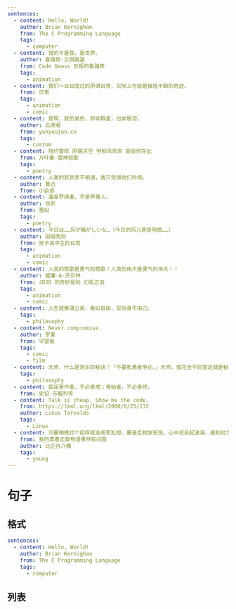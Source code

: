 ```yaml
---
sentences:
  - content: Hello, World!
    author: Brian Kernighan
    from: The C Programming Language
    tags:
      - computer
  - content: 错的不是我，是世界。
    author: 鲁路修·兰佩路基
    from: Code Geass 反叛的鲁路修
    tags:
      - animation
  - content: 我们一日日度过的所谓日常，实际上可能是接连不断的奇迹。
    from: 日常
    tags:
      - animation
      - comic
  - content: 是啊，我所爱的，即非群星，也非银河。
    author: 云游君
    from: yunyoujun.cn
    tags:
      - custom
  - content: 隐约雷鸣 阴霾天空 但盼风雨来 能留你在此
    from: 万叶集·雷神短歌
    tags:
      - poetry
  - content: 人类的悲欢并不相通，我只觉得他们吵闹。
    author: 鲁迅
    from: 小杂感
  - content: 遍身罗绮者，不是养蚕人。
    author: 张俞
    from: 蚕妇
    tags:
      - poetry
  - content: 今日は……风が騒がしいな…（今日的风儿甚是喧嚣……）
    author: 田畑秀则
    from: 男子高中生的日常
    tags:
      - animation
      - comic
  - content: 人类的赞歌是勇气的赞歌！人类的伟大是勇气的伟大！！
    author: 威廉·A·齐贝林
    from: JOJO 的奇妙冒险 幻影之血
    tags:
      - animation
      - comic
  - content: 人生就像蒲公英，看似自由，实则身不由己。
    tags:
      - philosophy
  - content: Never compromise.
    author: 罗夏
    from: 守望者
    tags:
      - comic
      - film
  - content: 大师，什么是快乐的秘诀？「不要和愚者争论。」大师，我完全不同意这就是秘诀。「是的，你是对的。」
    tags:
      - philosophy
  - content: 臣闻善作者，不必善成；善始者，不必善终。
    from: 史记·乐毅列传
  - content: Talk is cheap. Show me the code.
    from: https://lkml.org/lkml/2000/8/25/132
    author: Linus Torvalds
    tags:
      - Linux
  - content: 只要稍微打个招呼就会胡思乱想，要是互相发短信，心中还会起波澜，接到对方来电的那一整天，都会对着来电记录傻笑，可是我知道，那只是温柔，对我温柔的人对别人也同样温柔，这种事差点就忘记了，如果说真相是残酷的，谎言肯定是温柔的，所以温柔是谎言，一次又一次期待，一次又一次落空，不知从何时开始，便不再怀抱希望。
    from: 我的青春恋爱物语果然有问题
    author: 比企谷八幡
    tags:
      - young
---
```


# 句子

## 格式

```yml
sentences:
  - content: Hello, World!
    author: Brian Kernighan
    from: The C Programming Language
    tags:
      - computer
```

## 列表

<template v-for="sentence, key in $frontmatter.sentences">
  <h3 :id="'s-' + key">
    <a :href="'#s-' + key" class="header-anchor">#</a>
    {{ sentence.content }}
  </h3>
  <blockquote v-if="sentence.author || sentence.from || sentence.tags">
    <span v-if="sentence.author">-- {{ sentence.author }}</span>
    <span v-if="sentence.from">「{{ sentence.from }}」</span>
    <Badge v-for="tag, i in sentence.tags" vertical="middle" :type="type[i%3]" :text="tag"/>
  </blockquote>
</template>

<script>
  export default {
    data() {
      return {
        type: ["tip", "warning", "error"]
      }
    }
  }
</script>
